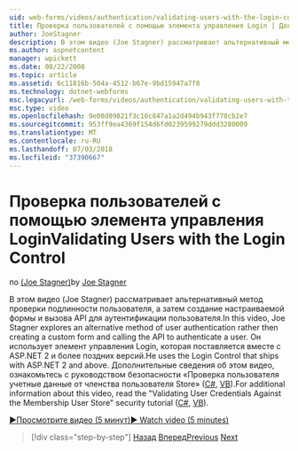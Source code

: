 ```yaml
---
uid: web-forms/videos/authentication/validating-users-with-the-login-control
title: Проверка пользователей с помощью элемента управления Login | Документация Майкрософт
author: JoeStagner
description: В этом видео (Joe Stagner) рассматривает альтернативный метод проверки подлинности пользователя, а затем создание настраиваемой формы и вызов API для проверки подлинности с использованием...
ms.author: aspnetcontent
manager: wpickett
ms.date: 08/22/2008
ms.topic: article
ms.assetid: 6c11816b-504a-4512-b67e-9bd15947a7f8
ms.technology: dotnet-webforms
msc.legacyurl: /web-forms/videos/authentication/validating-users-with-the-login-control
msc.type: video
ms.openlocfilehash: 9e08d09821f3c16c847a1a2d494b943f778cb2e7
ms.sourcegitcommit: 953ff9ea4369f154d6fd0239599279ddd3280009
ms.translationtype: MT
ms.contentlocale: ru-RU
ms.lasthandoff: 07/03/2018
ms.locfileid: "37390667"
---
```

<a name="validating-users-with-the-login-control"></a><span data-ttu-id="4efed-103">Проверка пользователей с помощью элемента управления Login</span><span class="sxs-lookup"><span data-stu-id="4efed-103">Validating Users with the Login Control</span></span>
====================
<span data-ttu-id="4efed-104">по [(Joe Stagner)](https://github.com/JoeStagner)</span><span class="sxs-lookup"><span data-stu-id="4efed-104">by [Joe Stagner](https://github.com/JoeStagner)</span></span>

<span data-ttu-id="4efed-105">В этом видео (Joe Stagner) рассматривает альтернативный метод проверки подлинности пользователя, а затем создание настраиваемой формы и вызова API для аутентификации пользователя.</span><span class="sxs-lookup"><span data-stu-id="4efed-105">In this video, Joe Stagner explores an alternative method of user authentication rather then creating a custom form and calling the API to authenticate a user.</span></span> <span data-ttu-id="4efed-106">Он использует элемент управления Login, которая поставляется вместе с ASP.NET 2 и более поздних версий.</span><span class="sxs-lookup"><span data-stu-id="4efed-106">He uses the Login Control that ships with ASP.NET 2 and above.</span></span> <span data-ttu-id="4efed-107">Дополнительные сведения об этом видео, ознакомьтесь с руководством безопасности «Проверка пользователя учетные данные от членства пользователя Store» ([C#](../../overview/older-versions-security/membership/validating-user-credentials-against-the-membership-user-store-cs.md), [VB](../../overview/older-versions-security/membership/validating-user-credentials-against-the-membership-user-store-vb.md)).</span><span class="sxs-lookup"><span data-stu-id="4efed-107">For additional information about this video, read the "Validating User Credentials Against the Membership User Store" security tutorial ([C#](../../overview/older-versions-security/membership/validating-user-credentials-against-the-membership-user-store-cs.md), [VB](../../overview/older-versions-security/membership/validating-user-credentials-against-the-membership-user-store-vb.md)).</span></span>

[<span data-ttu-id="4efed-108">&#9654;Просмотрите видео (5 минут)</span><span class="sxs-lookup"><span data-stu-id="4efed-108">&#9654; Watch video (5 minutes)</span></span>](https://channel9.msdn.com/Blogs/ASP-NET-Site-Videos/validating-users-with-the-login-control)

> [!div class="step-by-step"]
> <span data-ttu-id="4efed-109">[Назад](validating-users-manually.md)
> [Вперед](adding-users-to-your-membership-system.md)</span><span class="sxs-lookup"><span data-stu-id="4efed-109">[Previous](validating-users-manually.md)
[Next](adding-users-to-your-membership-system.md)</span></span>

